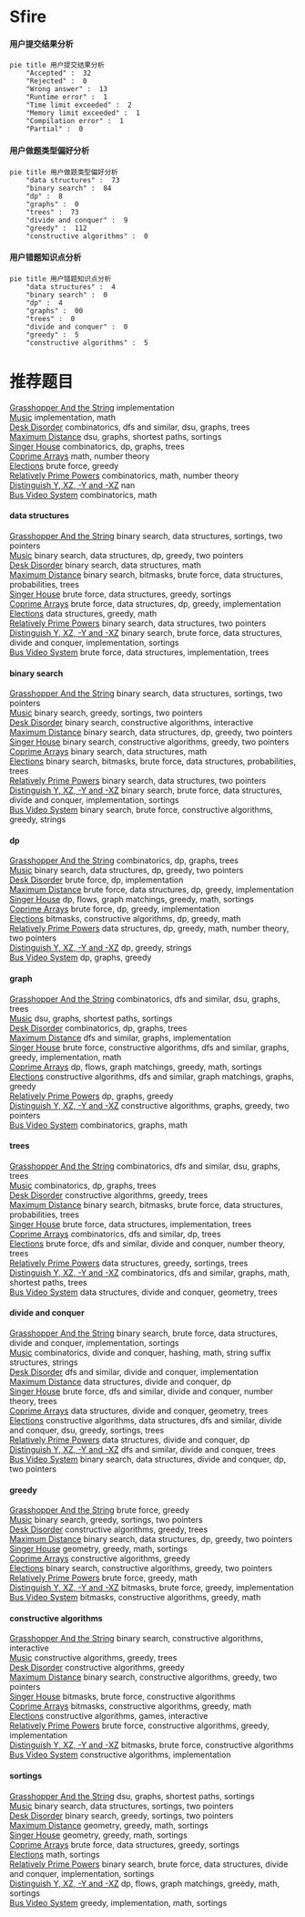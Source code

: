 # Sfire
<!-- tabs:start -->
#### **用户提交结果分析**

```mermaid
pie title 用户提交结果分析
    "Accepted" :  32
    "Rejected" :  0
    "Wrong answer" :  13
    "Runtime error" :  1
    "Time limit exceeded" :  2
    "Memory limit exceeded" :  1
    "Compilation error" :  1
    "Partial" :  0
```
#### **用户做题类型偏好分析**

```mermaid
pie title 用户做题类型偏好分析
    "data structures" :  73
    "binary search" :  84
    "dp" :  8
    "graphs" :  0
    "trees" :  73
    "divide and conquer" :  9
    "greedy" :  112
    "constructive algorithms" :  0
```
#### **用户错题知识点分析**

```mermaid
pie title 用户错题知识点分析
    "data structures" :  4
    "binary search" :  0
    "dp" :  4
    "graphs" :  00
    "trees" :  0
    "divide and conquer" :  0
    "greedy" :  5
    "constructive algorithms" :  5
```
<!-- tabs:end -->
# 推荐题目
[Grasshopper And the String](http://codeforces.com/problemset/problem/733/A)		implementation		  
[Music](http://codeforces.com/problemset/problem/569/A)		implementation,
                        math		  
[Desk Disorder](http://codeforces.com/problemset/problem/859/E)		combinatorics,
                        dfs and similar,
                        dsu,
                        graphs,
                        trees		  
[Maximum Distance](http://codeforces.com/problemset/problem/1081/D)		dsu,
                        graphs,
                        shortest paths,
                        sortings		  
[Singer House](http://codeforces.com/problemset/problem/830/D)		combinatorics,
                        dp,
                        graphs,
                        trees		  
[Coprime Arrays](http://codeforces.com/problemset/problem/915/G)		math,
                        number theory		  
[Elections](http://codeforces.com/problemset/problem/1019/A)		brute force,
                        greedy		  
[Relatively Prime Powers](http://codeforces.com/problemset/problem/1036/F)		combinatorics,
                        math,
                        number theory		  
[Distinguish Y, XZ, -Y and -XZ](http://codeforces.com/problemset/problem/1357/A7)		nan		  
[Bus Video System](http://codeforces.com/problemset/problem/978/E)		combinatorics,
                        math		  
<!-- tabs:start -->
#### **data structures**
[Grasshopper And the String](http://codeforces.com/problemset/problem/1324/D)		binary search,
                        data structures,
                        sortings,
                        two pointers		  
[Music](http://codeforces.com/problemset/problem/1492/C)		binary search,
                        data structures,
                        dp,
                        greedy,
                        two pointers		  
[Desk Disorder](http://codeforces.com/problemset/problem/1490/G)		binary search,
                        data structures,
                        math		  
[Maximum Distance](http://codeforces.com/problemset/problem/1479/D)		binary search,
                        bitmasks,
                        brute force,
                        data structures,
                        probabilities,
                        trees		  
[Singer House](http://codeforces.com/problemset/problem/1497/A)		brute force,
                        data structures,
                        greedy,
                        sortings		  
[Coprime Arrays](http://codeforces.com/problemset/problem/1491/C)		brute force,
                        data structures,
                        dp,
                        greedy,
                        implementation		  
[Elections](http://codeforces.com/problemset/problem/1492/B)		data structures,
                        greedy,
                        math		  
[Relatively Prime Powers](http://codeforces.com/problemset/problem/1436/E)		binary search,
                        data structures,
                        two pointers		  
[Distinguish Y, XZ, -Y and -XZ](http://codeforces.com/problemset/problem/1461/D)		binary search,
                        brute force,
                        data structures,
                        divide and conquer,
                        implementation,
                        sortings		  
[Bus Video System](http://codeforces.com/problemset/problem/1511/C)		brute force,
                        data structures,
                        implementation,
                        trees		  
#### **binary search**
[Grasshopper And the String](http://codeforces.com/problemset/problem/1324/D)		binary search,
                        data structures,
                        sortings,
                        two pointers		  
[Music](http://codeforces.com/problemset/problem/372/A)		binary search,
                        greedy,
                        sortings,
                        two pointers		  
[Desk Disorder](http://codeforces.com/problemset/problem/1491/F)		binary search,
                        constructive algorithms,
                        interactive		  
[Maximum Distance](http://codeforces.com/problemset/problem/1492/C)		binary search,
                        data structures,
                        dp,
                        greedy,
                        two pointers		  
[Singer House](http://codeforces.com/problemset/problem/1463/D)		binary search,
                        constructive algorithms,
                        greedy,
                        two pointers		  
[Coprime Arrays](http://codeforces.com/problemset/problem/1490/G)		binary search,
                        data structures,
                        math		  
[Elections](http://codeforces.com/problemset/problem/1479/D)		binary search,
                        bitmasks,
                        brute force,
                        data structures,
                        probabilities,
                        trees		  
[Relatively Prime Powers](http://codeforces.com/problemset/problem/1436/E)		binary search,
                        data structures,
                        two pointers		  
[Distinguish Y, XZ, -Y and -XZ](http://codeforces.com/problemset/problem/1461/D)		binary search,
                        brute force,
                        data structures,
                        divide and conquer,
                        implementation,
                        sortings		  
[Bus Video System](http://codeforces.com/problemset/problem/1493/C)		binary search,
                        brute force,
                        constructive algorithms,
                        greedy,
                        strings		  
#### **dp**
[Grasshopper And the String](http://codeforces.com/problemset/problem/830/D)		combinatorics,
                        dp,
                        graphs,
                        trees		  
[Music](http://codeforces.com/problemset/problem/1492/C)		binary search,
                        data structures,
                        dp,
                        greedy,
                        two pointers		  
[Desk Disorder](https://codeforces.com/contest/1457/problem/C)		brute force,
                        dp,
                        implementation		  
[Maximum Distance](http://codeforces.com/problemset/problem/1491/C)		brute force,
                        data structures,
                        dp,
                        greedy,
                        implementation		  
[Singer House](http://codeforces.com/problemset/problem/1437/C)		dp,
                        flows,
                        graph matchings,
                        greedy,
                        math,
                        sortings		  
[Coprime Arrays](http://codeforces.com/problemset/problem/1499/B)		brute force,
                        dp,
                        greedy,
                        implementation		  
[Elections](http://codeforces.com/problemset/problem/1491/D)		bitmasks,
                        constructive algorithms,
                        dp,
                        greedy,
                        math		  
[Relatively Prime Powers](http://codeforces.com/problemset/problem/1497/E1)		data structures,
                        dp,
                        greedy,
                        math,
                        number theory,
                        two pointers		  
[Distinguish Y, XZ, -Y and -XZ](http://codeforces.com/problemset/problem/1466/C)		dp,
                        greedy,
                        strings		  
[Bus Video System](http://codeforces.com/problemset/problem/1476/C)		dp,
                        graphs,
                        greedy		  
#### **graph**
[Grasshopper And the String](http://codeforces.com/problemset/problem/859/E)		combinatorics,
                        dfs and similar,
                        dsu,
                        graphs,
                        trees		  
[Music](http://codeforces.com/problemset/problem/1081/D)		dsu,
                        graphs,
                        shortest paths,
                        sortings		  
[Desk Disorder](http://codeforces.com/problemset/problem/830/D)		combinatorics,
                        dp,
                        graphs,
                        trees		  
[Maximum Distance](http://codeforces.com/problemset/problem/1033/A)		dfs and similar,
                        graphs,
                        implementation		  
[Singer House](http://codeforces.com/problemset/problem/1487/C)		brute force,
                        constructive algorithms,
                        dfs and similar,
                        graphs,
                        greedy,
                        implementation,
                        math		  
[Coprime Arrays](http://codeforces.com/problemset/problem/1437/C)		dp,
                        flows,
                        graph matchings,
                        greedy,
                        math,
                        sortings		  
[Elections](http://codeforces.com/problemset/problem/1470/D)		constructive algorithms,
                        dfs and similar,
                        graph matchings,
                        graphs,
                        greedy		  
[Relatively Prime Powers](http://codeforces.com/problemset/problem/1476/C)		dp,
                        graphs,
                        greedy		  
[Distinguish Y, XZ, -Y and -XZ](http://codeforces.com/problemset/problem/1304/D)		constructive algorithms,
                        graphs,
                        greedy,
                        two pointers		  
[Bus Video System](http://codeforces.com/problemset/problem/1475/C)		combinatorics,
                        graphs,
                        math		  
#### **trees**
[Grasshopper And the String](http://codeforces.com/problemset/problem/859/E)		combinatorics,
                        dfs and similar,
                        dsu,
                        graphs,
                        trees		  
[Music](http://codeforces.com/problemset/problem/830/D)		combinatorics,
                        dp,
                        graphs,
                        trees		  
[Desk Disorder](http://codeforces.com/problemset/problem/1225/F)		constructive algorithms,
                        greedy,
                        trees		  
[Maximum Distance](http://codeforces.com/problemset/problem/1479/D)		binary search,
                        bitmasks,
                        brute force,
                        data structures,
                        probabilities,
                        trees		  
[Singer House](http://codeforces.com/problemset/problem/1511/C)		brute force,
                        data structures,
                        implementation,
                        trees		  
[Coprime Arrays](http://codeforces.com/problemset/problem/1499/F)		combinatorics,
                        dfs and similar,
                        dp,
                        trees		  
[Elections](http://codeforces.com/problemset/problem/1491/E)		brute force,
                        dfs and similar,
                        divide and conquer,
                        number theory,
                        trees		  
[Relatively Prime Powers](http://codeforces.com/problemset/problem/1466/D)		data structures,
                        greedy,
                        sortings,
                        trees		  
[Distinguish Y, XZ, -Y and -XZ](http://codeforces.com/problemset/problem/1495/D)		combinatorics,
                        dfs and similar,
                        graphs,
                        math,
                        shortest paths,
                        trees		  
[Bus Video System](http://codeforces.com/problemset/problem/1303/G)		data structures,
                        divide and conquer,
                        geometry,
                        trees		  
#### **divide and conquer**
[Grasshopper And the String](http://codeforces.com/problemset/problem/1461/D)		binary search,
                        brute force,
                        data structures,
                        divide and conquer,
                        implementation,
                        sortings		  
[Music](http://codeforces.com/problemset/problem/1466/G)		combinatorics,
                        divide and conquer,
                        hashing,
                        math,
                        string suffix structures,
                        strings		  
[Desk Disorder](http://codeforces.com/problemset/problem/1490/D)		dfs and similar,
                        divide and conquer,
                        implementation		  
[Maximum Distance](https://codeforces.com/contest/1483/problem/C)		data structures,
                        divide and conquer,
                        dp		  
[Singer House](http://codeforces.com/problemset/problem/1491/E)		brute force,
                        dfs and similar,
                        divide and conquer,
                        number theory,
                        trees		  
[Coprime Arrays](http://codeforces.com/problemset/problem/1303/G)		data structures,
                        divide and conquer,
                        geometry,
                        trees		  
[Elections](http://codeforces.com/problemset/problem/1494/D)		constructive algorithms,
                        data structures,
                        dfs and similar,
                        divide and conquer,
                        dsu,
                        greedy,
                        sortings,
                        trees		  
[Relatively Prime Powers](http://codeforces.com/problemset/problem/1482/E)		data structures,
                        divide and conquer,
                        dp		  
[Distinguish Y, XZ, -Y and -XZ](http://codeforces.com/problemset/problem/566/C)		dfs and similar,
                        divide and conquer,
                        trees		  
[Bus Video System](http://codeforces.com/problemset/problem/1428/F)		binary search,
                        data structures,
                        divide and conquer,
                        dp,
                        two pointers		  
#### **greedy**
[Grasshopper And the String](http://codeforces.com/problemset/problem/1019/A)		brute force,
                        greedy		  
[Music](http://codeforces.com/problemset/problem/372/A)		binary search,
                        greedy,
                        sortings,
                        two pointers		  
[Desk Disorder](http://codeforces.com/problemset/problem/1225/F)		constructive algorithms,
                        greedy,
                        trees		  
[Maximum Distance](http://codeforces.com/problemset/problem/1492/C)		binary search,
                        data structures,
                        dp,
                        greedy,
                        two pointers		  
[Singer House](https://codeforces.com/contest/1496/problem/C)		geometry,
                        greedy,
                        math,
                        sortings		  
[Coprime Arrays](http://codeforces.com/problemset/problem/1493/A)		constructive algorithms,
                        greedy		  
[Elections](http://codeforces.com/problemset/problem/1463/D)		binary search,
                        constructive algorithms,
                        greedy,
                        two pointers		  
[Relatively Prime Powers](http://codeforces.com/problemset/problem/1462/C)		brute force,
                        greedy,
                        math		  
[Distinguish Y, XZ, -Y and -XZ](http://codeforces.com/problemset/problem/1494/B)		bitmasks,
                        brute force,
                        greedy,
                        implementation		  
[Bus Video System](http://codeforces.com/problemset/problem/1492/D)		bitmasks,
                        constructive algorithms,
                        greedy,
                        math		  
#### **constructive algorithms**
[Grasshopper And the String](http://codeforces.com/problemset/problem/1491/F)		binary search,
                        constructive algorithms,
                        interactive		  
[Music](http://codeforces.com/problemset/problem/1225/F)		constructive algorithms,
                        greedy,
                        trees		  
[Desk Disorder](http://codeforces.com/problemset/problem/1493/A)		constructive algorithms,
                        greedy		  
[Maximum Distance](http://codeforces.com/problemset/problem/1463/D)		binary search,
                        constructive algorithms,
                        greedy,
                        two pointers		  
[Singer House](https://codeforces.com/contest/1456/problem/B)		bitmasks,
                        brute force,
                        constructive algorithms		  
[Coprime Arrays](http://codeforces.com/problemset/problem/1492/D)		bitmasks,
                        constructive algorithms,
                        greedy,
                        math		  
[Elections](https://codeforces.com/contest/1504/problem/D)		constructive algorithms,
                        games,
                        interactive		  
[Relatively Prime Powers](https://codeforces.com/contest/1483/problem/A)		brute force,
                        constructive algorithms,
                        greedy,
                        implementation		  
[Distinguish Y, XZ, -Y and -XZ](https://codeforces.com/contest/1457/problem/D)		bitmasks,
                        brute force,
                        constructive algorithms		  
[Bus Video System](http://codeforces.com/problemset/problem/1513/A)		constructive algorithms,
                        implementation		  
#### **sortings**
[Grasshopper And the String](http://codeforces.com/problemset/problem/1081/D)		dsu,
                        graphs,
                        shortest paths,
                        sortings		  
[Music](http://codeforces.com/problemset/problem/1324/D)		binary search,
                        data structures,
                        sortings,
                        two pointers		  
[Desk Disorder](http://codeforces.com/problemset/problem/372/A)		binary search,
                        greedy,
                        sortings,
                        two pointers		  
[Maximum Distance](https://codeforces.com/contest/1496/problem/C)		geometry,
                        greedy,
                        math,
                        sortings		  
[Singer House](http://codeforces.com/problemset/problem/1495/A)		geometry,
                        greedy,
                        math,
                        sortings		  
[Coprime Arrays](http://codeforces.com/problemset/problem/1497/A)		brute force,
                        data structures,
                        greedy,
                        sortings		  
[Elections](http://codeforces.com/problemset/problem/1427/A)		math,
                        sortings		  
[Relatively Prime Powers](http://codeforces.com/problemset/problem/1461/D)		binary search,
                        brute force,
                        data structures,
                        divide and conquer,
                        implementation,
                        sortings		  
[Distinguish Y, XZ, -Y and -XZ](http://codeforces.com/problemset/problem/1437/C)		dp,
                        flows,
                        graph matchings,
                        greedy,
                        math,
                        sortings		  
[Bus Video System](http://codeforces.com/problemset/problem/1473/A)		greedy,
                        implementation,
                        math,
                        sortings		  
<!-- tabs:end -->
